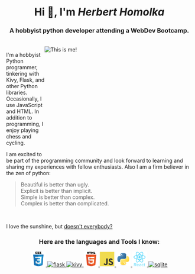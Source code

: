 <h1 align="center">Hi 👋, I'm <i>Herbert Homolka</i> </h1>
<h3 align="center">A hobbyist python developer attending a WebDev Bootcamp.</h3>
<br>

<img align="right" alt="This is me!" width="400" height="300" src ="https://cdn.dribbble.com/users/1787323/screenshots/7003575/media/f09620a77deb456e82968e482130ef0f.png?compress=1&resize=400x300"/>
<p>
I'm a hobbyist Python programmer, tinkering with Kivy, Flask, and other Python libraries. Occasionally, I use JavaScript and HTML. In addition to programming, I enjoy playing chess and cycling.
</p>
<p>
I am excited to be part of the programming community and look forward to learning and sharing my experiences with fellow enthusiasts. Also I am a firm believer in the zen of python:
</p>

<blockquote>
  Beautiful is better than ugly. <br>
  Explicit is better than implicit. <br>
  Simple is better than complex. <br>
  Complex is better than complicated.<br>
</blockquote>
<br>

<p>I love the sunshine, but <a href="https://www.youtube.com/watch?v=lZ8zu1aRYA8&ab_channel=TakuyaKuroda-Topic">doesn't everybody?</a> </p>

<h3 align="center"> Here are the languages and Tools I know:</h3>

<p align="center">  
  <a href="https://www.w3schools.com/css/" target="_blank" rel="noreferrer"> <img src="https://raw.githubusercontent.com/devicons/devicon/master/icons/css3/css3-original-wordmark.svg" alt="css3" width="40" height="40"/> </a> 
  <a href="https://flask.palletsprojects.com/" target="_blank" rel="noreferrer"> <img src="https://www.vectorlogo.zone/logos/pocoo_flask/pocoo_flask-icon.svg" alt="flask" width="40" height="40"/> </a> 
  <a href="https://kivy.org/" target="_blank" rel="noreferrer"> <img src="https://upload.wikimedia.org/wikipedia/commons/5/58/Kivy_logo.png" alt="kivy" width="40" height="40"/> </a> 
  <a href="https://www.w3.org/html/" target="_blank" rel="noreferrer"> <img src="https://raw.githubusercontent.com/devicons/devicon/master/icons/html5/html5-original-wordmark.svg" alt="html5" width="40" height="40"/> </a> 
  <a href="https://developer.mozilla.org/en-US/docs/Web/JavaScript" target="_blank" rel="noreferrer"> <img src="https://raw.githubusercontent.com/devicons/devicon/master/icons/javascript/javascript-original.svg" alt="javascript" width="40" height="40"/> </a>  
   <a href="https://www.python.org" target="_blank" rel="noreferrer"> <img src="https://raw.githubusercontent.com/devicons/devicon/master/icons/python/python-original.svg" alt="python" width="40" height="40"/> </a>
  <a href="https://reactjs.org/" target="_blank" rel="noreferrer"> <img src="https://raw.githubusercontent.com/devicons/devicon/master/icons/react/react-original-wordmark.svg" alt="react" width="40" height="40"/> </a> 
  <a href="https://www.sqlite.org/" target="_blank" rel="noreferrer"> <img src="https://www.vectorlogo.zone/logos/sqlite/sqlite-icon.svg" alt="sqlite" width="40" height="40"/> </a>  
</p>

<p align="center><img " src="https://github-readme-stats.vercel.app/api/top-langs?username=herberthomolka1&show_icons=true&locale=en&layout=compact" alt="herberthomolka1" /></p>
